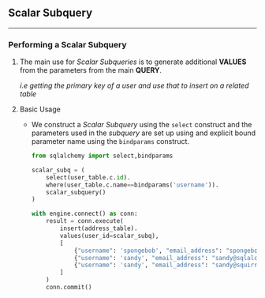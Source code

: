 ## Scalar Subquery

---

### Performing a Scalar Subquery

1. The main use for _Scalar Subqueries_ is to generate additional **VALUES** from the parameters from the main **QUERY**.

   _i.e getting the primary key of a user and use that to insert on a related table_

2. Basic Usage

   - We construct a _Scalar Subquery_ using the `select` construct and the parameters used in the _subquery_ are set up using and explicit bound parameter name using the `bindparams` construct.

     ```python
     from sqlalchemy import select,bindparams

     scalar_subq = (
         select(user_table.c.id).
         where(user_table.c.name==bindparams('username')).
         scalar_subquery()
     )

     with engine.connect() as conn:
         result = conn.execute(
             insert(address_table).
             values(user_id=scalar_subq),
             [
                 {"username": 'spongebob', "email_address": "spongebob@sqlalchemy.org"},
                 {"username": 'sandy', "email_address": "sandy@sqlalchemy.org"},
                 {"username": 'sandy', "email_address": "sandy@squirrelpower.org"},
             ]
         )
         conn.commit()

     ```
